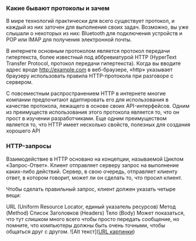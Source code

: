 ### Какие бывают протоколы и зачем

В мире технологий практически для всего существует протокол, и каждый из них заточен для выполнения своих задач. Возможно, вы уже слышали о некоторых из них: Bluetooth для подключения устройств и POP или IMAP для получения электронной почты.

В интернете основным протоколом является протокол передачи гипертекста, более известный под аббревиатурой HTTP (HyperText Transfer Protocol, протокол передачи гипертекста). Когда вы вводите адрес вроде http://example.com в веб-браузере, «http» указывает браузеру использовать правила HTTP-протокола при разговоре с сервером.

С повсеместным распространением HTTP в интернете многие компании предпочитают адаптировать его для использования в качестве протокола, лежащего в основе своих API-интерфейсов. Одним из преимуществ использования этого протокола является то, что он прост в изучении разработчиками. Еще одним преимуществом является то, что HTTP имеет несколько свойств, полезных для создания хорошего API

### HTTP-запросы

Взаимодействие в HTTP основано на концепции, называемой Циклом «Запрос-Ответ». Клиент отправляет серверу запрос на выполнение каких-либо действий. Сервер, в свою очередь, отправляет клиенту ответ, в котором говорит, может ли он сделать то, что просил клиент.

Чтобы сделать правильный запрос, клиент должен указать четыре вещи:
 
URL (Uniform Resource Locator, единый указатель ресурсов)
Метод (Method)
Список Заголовков (Headers)
Тело (Body)
Может показаться, что тут слишком много всего чтобы просто передать сообщение, но помните, что компьютеры должны быть очень точными, чтобы общаться друг с другом.
!⁠[Alt текст]​([URL картинки](https://ucarecdn.com/4fcb07d1-f78d-4318-a9db-6e68523de09b/))

